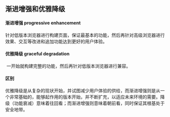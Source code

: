 ## 渐进增强和优雅降级

#### 渐进增强 progressive enhancement

​	针对低版本浏览器进行构建页面，保证最基本的功能，然后再针对高级浏览器进行效果、交互等改进和追加功能达到更好的用户体验。  

#### 优雅降级 graceful degradation

​	一开始就构建完整的功能，然后再针对低版本浏览器进行兼容。  

#### 区别

​	优雅降级是从复杂的现状开始，并试图减少用户体验的供给，而渐进增强则是从一个非常基础的，能够起作用的版本开始，并不断扩充，以适应未来环境的需要。降级（功能衰减）意味着往回看；而渐进增强则意味着朝前看，同时保证其根基处于安全地带。 